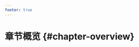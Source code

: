 ```yaml
---
footer: true
---
```

<script setup>
import { VTCodeGroup, VTCodeGroupTab } from '@vue/theme'
</script>

# 章节概览 {#chapter-overview}
